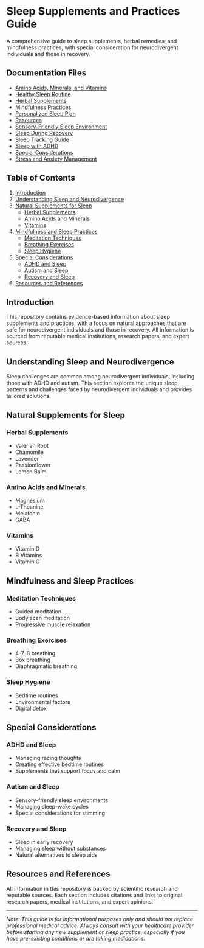 # Sleep Supplements and Practices Guide

A comprehensive guide to sleep supplements, herbal remedies, and mindfulness practices, with special consideration for neurodivergent individuals and those in recovery.

## Documentation Files

- [Amino Acids, Minerals, and Vitamins](docs/amino-acids-minerals-vitamins.md)
- [Healthy Sleep Routine](docs/healthy-sleep-routine.md)
- [Herbal Supplements](docs/herbal-supplements.md)
- [Mindfulness Practices](docs/mindfulness-practices.md)
- [Personalized Sleep Plan](docs/personalized-sleep-plan.md)
- [Resources](docs/resources.md)
- [Sensory-Friendly Sleep Environment](docs/sensory-friendly-sleep-environment.md)
- [Sleep During Recovery](docs/sleep-during-recovery.md)
- [Sleep Tracking Guide](docs/sleep-tracking-guide.md)
- [Sleep with ADHD](docs/sleep-with-adhd.md)
- [Special Considerations](docs/special-considerations.md)
- [Stress and Anxiety Management](docs/stress-anxiety-management.md)

## Table of Contents

1. [Introduction](#introduction)
2. [Understanding Sleep and Neurodivergence](#understanding-sleep-and-neurodivergence)
3. [Natural Supplements for Sleep](#natural-supplements-for-sleep)
   - [Herbal Supplements](#herbal-supplements)
   - [Amino Acids and Minerals](#amino-acids-and-minerals)
   - [Vitamins](#vitamins)
4. [Mindfulness and Sleep Practices](#mindfulness-and-sleep-practices)
   - [Meditation Techniques](#meditation-techniques)
   - [Breathing Exercises](#breathing-exercises)
   - [Sleep Hygiene](#sleep-hygiene)
5. [Special Considerations](#special-considerations)
   - [ADHD and Sleep](#adhd-and-sleep)
   - [Autism and Sleep](#autism-and-sleep)
   - [Recovery and Sleep](#recovery-and-sleep)
6. [Resources and References](#resources-and-references)

## Introduction

This repository contains evidence-based information about sleep supplements and practices, with a focus on natural approaches that are safe for neurodivergent individuals and those in recovery. All information is sourced from reputable medical institutions, research papers, and expert sources.

## Understanding Sleep and Neurodivergence

Sleep challenges are common among neurodivergent individuals, including those with ADHD and autism. This section explores the unique sleep patterns and challenges faced by neurodivergent individuals and provides tailored solutions.

## Natural Supplements for Sleep

### Herbal Supplements
- Valerian Root
- Chamomile
- Lavender
- Passionflower
- Lemon Balm

### Amino Acids and Minerals
- Magnesium
- L-Theanine
- Melatonin
- GABA

### Vitamins
- Vitamin D
- B Vitamins
- Vitamin C

## Mindfulness and Sleep Practices

### Meditation Techniques
- Guided meditation
- Body scan meditation
- Progressive muscle relaxation

### Breathing Exercises
- 4-7-8 breathing
- Box breathing
- Diaphragmatic breathing

### Sleep Hygiene
- Bedtime routines
- Environmental factors
- Digital detox

## Special Considerations

### ADHD and Sleep
- Managing racing thoughts
- Creating effective bedtime routines
- Supplements that support focus and calm

### Autism and Sleep
- Sensory-friendly sleep environments
- Managing sleep-wake cycles
- Special considerations for stimming

### Recovery and Sleep
- Sleep in early recovery
- Managing sleep without substances
- Natural alternatives to sleep aids

## Resources and References

All information in this repository is backed by scientific research and reputable sources. Each section includes citations and links to original research papers, medical institutions, and expert opinions.

---

*Note: This guide is for informational purposes only and should not replace professional medical advice. Always consult with your healthcare provider before starting any new supplement or sleep practice, especially if you have pre-existing conditions or are taking medications.* 